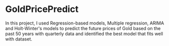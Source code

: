 # GoldPricePredict
In this project, I used Regression-based models, Multiple regression, ARIMA and Holt-Winter's models to predict the future prices of Gold based on the past 50 years with quarterly data and identified the best model that fits well with dataset.
